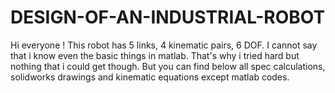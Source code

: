 # DESIGN-OF-AN-INDUSTRIAL-ROBOT
Hi everyone !  This robot has 5 links, 4 kinematic pairs, 6 DOF. I cannot say that i know even the basic things in matlab. That's why i tried hard but nothing that i could get though. But you can find below all spec calculations, solidworks drawings and kinematic equations except matlab codes.
